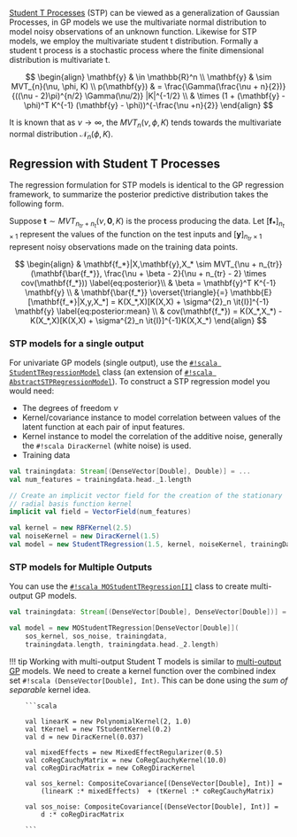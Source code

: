 [Student T Processes](https://www.cs.cmu.edu/~andrewgw/tprocess.pdf) (STP) can be viewed as a generalization of Gaussian Processes, in GP models we use the multivariate normal distribution to model noisy observations of an unknown function. Likewise for STP models, we employ the multivariate student t distribution. Formally a student t process is a stochastic process where the finite dimensional distribution is multivariate t.

$$
\begin{align}
\mathbf{y} & \in \mathbb{R}^n \\
\mathbf{y} & \sim MVT_{n}(\nu, \phi, K) \\
p(\mathbf{y}) & = \frac{\Gamma(\frac{\nu + n}{2})}{((\nu - 2)\pi)^{n/2} \Gamma(\nu/2)} |K|^{-1/2} \\
& \times (1 + (\mathbf{y} - \phi)^T K^{-1} (\mathbf{y} - \phi))^{-\frac{\nu +n}{2}}
\end{align}
$$

It is known that as $\nu \rightarrow \infty$, the $MVT_{n}(\nu, \phi, K)$ tends towards the multivariate normal distribution $\mathcal{N}_{n}(\phi, K)$.

## Regression with Student T Processes

The regression formulation for STP models is identical to the GP regression framework, to summarize the posterior predictive distribution takes the following form.

Suppose $\mathbf{t} \sim MVT_{n_{tr} + n_t}(\nu, \mathbf{0}, K)$ is the process producing the data.
Let $[\mathbf{f_*}]_{n_{t} \times 1}$ represent the values of the function on the test inputs and $[\mathbf{y}]_{n_{tr} \times 1}$ represent noisy observations made on the training data points.

$$
\begin{align}
		& \mathbf{f_*}|X,\mathbf{y},X_* \sim MVT_{\nu + n_{tr}}(\mathbf{\bar{f_*}}, \frac{\nu + \beta - 2}{\nu + n_{tr} - 2} \times cov(\mathbf{f_*}))  \label{eq:posterior}\\
    & \beta = \mathbf{y}^T K^{-1} \mathbf{y} \\
		& \mathbf{\bar{f_*}} \overset{\triangle}{=} \mathbb{E}[\mathbf{f_*}|X,y,X_*] = K(X_*,X)[K(X,X) + \sigma^{2}_n \it{I}]^{-1} \mathbf{y} \label{eq:posterior:mean} \\
		& cov(\mathbf{f_*}) = K(X_*,X_*) - K(X_*,X)[K(X,X) + \sigma^{2}_n \it{I}]^{-1}K(X,X_*)
\end{align}
$$

### STP models for a single output

For univariate GP models (single output), use the [`#!scala StudentTRegressionModel`](https://transcendent-ai-labs.github.io/api_docs/DynaML/recent/dynaml-core/index.html#io.github.mandar2812.dynaml.models.stp.StudentTRegression) class (an extension of [`#!scala AbstractSTPRegressionModel`](https://transcendent-ai-labs.github.io/api_docs/DynaML/recent/dynaml-core/index.html#io.github.mandar2812.dynaml.models.stp.AbstractSTPRegressionModel)). To construct a STP regression model you would need:


* The degrees of freedom $\nu$
* Kernel/covariance instance to model correlation between values of the latent function at each pair of input features.
* Kernel instance to model the correlation of the additive noise, generally the `#!scala DiracKernel` (white noise) is used.
* Training data

```scala
val trainingdata: Stream[(DenseVector[Double], Double)] = ...
val num_features = trainingdata.head._1.length

// Create an implicit vector field for the creation of the stationary
// radial basis function kernel
implicit val field = VectorField(num_features)

val kernel = new RBFKernel(2.5)
val noiseKernel = new DiracKernel(1.5)
val model = new StudentTRegression(1.5, kernel, noiseKernel, trainingData)
```

### STP models for Multiple Outputs

You can use the [`#!scala MOStudentTRegression[I]`](https://transcendent-ai-labs.github.io/api_docs/DynaML/recent/dynaml-core/index.html#io.github.mandar2812.dynaml.models.stp.MOStudentTRegression) class to create multi-output GP models.

```scala
val trainingdata: Stream[(DenseVector[Double], DenseVector[Double])] = ...

val model = new MOStudentTRegression[DenseVector[Double]](
	sos_kernel, sos_noise, trainingdata,
	trainingdata.length, trainingdata.head._2.length)

```

!!! tip
		Working with multi-output Student T models is similar to [multi-output GP](/core/core_gp/#gp-models-for-multiple-outputs) models. We need to create a kernel function over the combined index set `#!scala (DenseVector[Double], Int)`. This can be done using the _sum of separable_ kernel idea.

		```scala

		val linearK = new PolynomialKernel(2, 1.0)
		val tKernel = new TStudentKernel(0.2)
		val d = new DiracKernel(0.037)

		val mixedEffects = new MixedEffectRegularizer(0.5)
		val coRegCauchyMatrix = new CoRegCauchyKernel(10.0)
		val coRegDiracMatrix = new CoRegDiracKernel

		val sos_kernel: CompositeCovariance[(DenseVector[Double], Int)] =
			(linearK :* mixedEffects)  + (tKernel :* coRegCauchyMatrix)

		val sos_noise: CompositeCovariance[(DenseVector[Double], Int)] =
			d :* coRegDiracMatrix

		```
